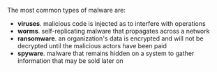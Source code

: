 The most common types of malware are:
- **viruses**. malicious code is injected as to interfere with operations
- **worms**. self-replicating malware that propagates across a network
- **ransomware**. an organization's data is encrypted and will not be decrypted until the malicious actors have been paid
- **spyware**. malware that remains hidden on a system to gather information that may be sold later on